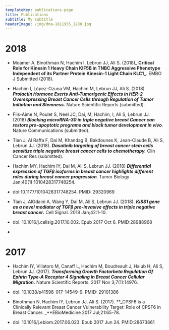 ```yaml
---
templateKey: publications-page
title: Publications
subtitle: My subtitle
headerImage: /img/dna-1811955_1280.jpg
---
```

# 2018

* Moamer A, Binothman N, Hachim I, Lebrun JJ, Ali S. (2018)**_ Critical Role for Kinesin 1 Heavy Chain KIF5B in TNBC Aggressive Phenotype Independent of its Partner Protein Kinesin-1 Light Chain KLC1_**. EMBO J Submitted (2018).



* Hachim I, López-Ozuna VM, Hachim M, Lebrun JJ, Ali S. (2018) **_Prolactin Hormone Exerts Anti-Tumorigenic Effects in HER-2 Overexpressing Breast Cancer Cells through Regulation of Tumor Initiation and Stemness._** Nature Scientific Reports (submitted).



* Fils-Aime N, Poulet S, Neel JC, Dai, M, Hachim, I, Ali S, Lebrun JJ. (2018) **_Blocking microRNA-30 in triple negative breast Cancer can restore pro-apoptotic programs and block tumor development in vivo_**. Nature Communications (submitted).



* Tian J, Al Raffa F, Dai M, Khandag B, Bakdounes K, Jean-Claude B, Ali S, Lebrun JJ. (2018). **_Dasatinib targeting of breast cancer stem cells sensitize triple negative breast cancer cells to chemotherapy._** Clin Cancer Res (submitted).



* Hachim MY, Hachim IY, Dai M, Ali S, Lebrun JJ. (2018) **_Differential expression of TGFβ isoforms in breast cancer highlights different roles during breast cancer progression_**. Tumor Biology Jan;40(1):1010428317748254. 
* doi:10.1177/1010428317748254. PMID: 29320969



* Tian J, AlOdaini A, Wang Y, Dai M, Ali S, Lebrun JJ. (2018). **_KiSS1 gene as a novel mediator of TGFβ pro-invasive effects in triple negative breast cancer_.** Cell Signal. 2018 Jan;42:1-10. 
* doi: 10.1016/j.cellsig.2017.10.002. Epub 2017 Oct 6. PMID:28988968



* 

# 2017

* Hachim IY, Villatoro M, Canaff L, Hachim M, Boudreault J, Haiub H, Ali S, Lebrun JJ. (2017). **_Transforming Growth Factorbeta Regulation Of Ephrin Type-A Receptor 4 Signaling in Breast Cancer Cellular Migration._** Nature Scientific Reports. 2017 Nov 3;7(1):14976. 
* doi: 10.1038/s41598-017-14549-9. PMID: 29101386



* Binothman N, Hachim IY, Lebrun JJ, Ali S. (2017). **_CPSF6 is a Clinically Relevant Breast Cancer Vulnerability Target: Role of CPSF6 in Breast Cancer. _**EBioMedicine 2017 Jul;21:65-78. 
* doi: 10.1016/j.ebiom.2017.06.023. Epub 2017 Jun 24. PMID:28673861
